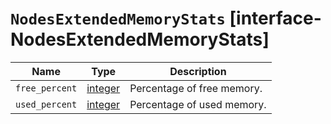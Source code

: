 # `NodesExtendedMemoryStats` [interface-NodesExtendedMemoryStats]

| Name | Type | Description |
| - | - | - |
| `free_percent` | [integer](./integer.md) | Percentage of free memory. |
| `used_percent` | [integer](./integer.md) | Percentage of used memory. |
